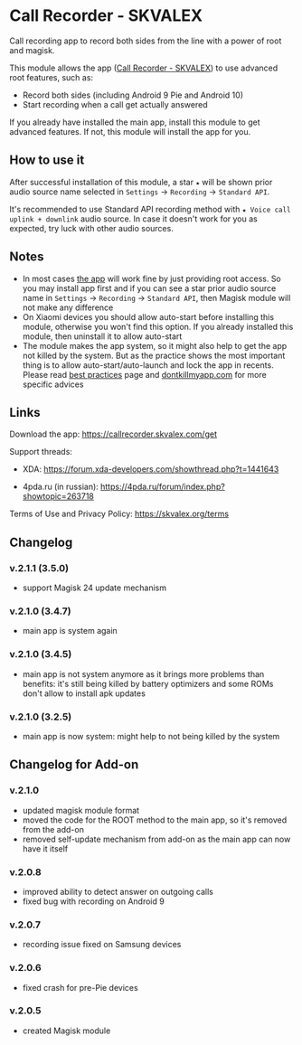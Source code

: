 # Call Recorder - SKVALEX
Call recording app to record both sides from the line with a power of root and magisk.

This module allows the app ([Call Recorder - SKVALEX](https://callrecorder.skvalex.com/get)) to use advanced root features, such as:
- Record both sides (including Android 9 Pie and Android 10)
- Start recording when a call get actually answered

If you already have installed the main app, install this module to get advanced features. If not, this module will install the app for you.

## How to use it
After successful installation of this module, a star `★` will be shown prior audio source name selected in `Settings` → `Recording` → `Standard API`.

It's recommended to use Standard API recording method with `★ Voice call uplink + downlink` audio source. In case it doesn't work for you as expected, try luck with other audio sources.

## Notes
- In most cases [the app](https://callrecorder.skvalex.com/get) will work fine by just providing root access. So you may install app first and if you can see a star prior audio source name in `Settings` → `Recording` → `Standard API`, then Magisk module will not make any difference
- On Xiaomi devices you should allow auto-start before installing this module, otherwise you won't find this option. If you already installed this module, then uninstall it to allow auto-start
- The module makes the app system, so it might also help to get the app not killed by the system. But as the practice shows the most important thing is to allow auto-start/auto-launch and lock the app in recents. Please read [best practices](https://skvalex.org/help/best-practices) page and [dontkillmyapp.com](https://dontkillmyapp.com) for more specific advices

## Links
Download the app: https://callrecorder.skvalex.com/get

Support threads:
* XDA: https://forum.xda-developers.com/showthread.php?t=1441643

* 4pda.ru (in russian): https://4pda.ru/forum/index.php?showtopic=263718

Terms of Use and Privacy Policy: https://skvalex.org/terms

## Changelog
### v.2.1.1 (3.5.0)
* support Magisk 24 update mechanism

### v.2.1.0 (3.4.7)
* main app is system again

### v.2.1.0 (3.4.5)
* main app is not system anymore as it brings more problems than benefits: it's still being killed by battery optimizers and some ROMs don't allow to install apk updates

### v.2.1.0 (3.2.5)
* main app is now system: might help to not being killed by the system  

## Changelog for Add-on
### v.2.1.0
* updated magisk module format
* moved the code for the ROOT method to the main app, so it's removed from the add-on
* removed self-update mechanism from add-on as the main app can now have it itself

### v.2.0.8
* improved ability to detect answer on outgoing calls
* fixed bug with recording on Android 9

### v.2.0.7
* recording issue fixed on Samsung devices

### v.2.0.6
* fixed crash for pre-Pie devices

### v.2.0.5
* created Magisk module
